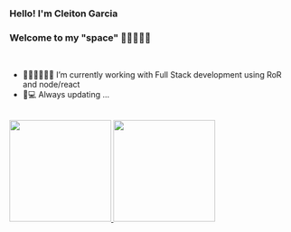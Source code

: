 ### Hello! I'm Cleiton Garcia 
### Welcome to my "space" 👩🏽‍🚀🚀🚀
<br>


- 👨🏽‍💻👨🏽‍💻 I’m currently working with Full Stack development using RoR and node/react
- 📱💻 Always updating ...
<br>


<div>
  <a href="https://github.com/cleitonsgarcia">
  <img height="180em" src="https://github-readme-stats.vercel.app/api?username=cleitonsgarcia&show_icons=true&theme=dark&include_all_commits=true&count_private=true"/>
  <img height="180em" src="https://github-readme-stats.vercel.app/api/top-langs/?username=cleitonsgarcia&layout=compact&langs_count=7&theme=dark"/>
</div>
